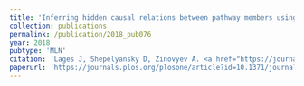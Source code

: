 ```yaml
---
title: 'Inferring hidden causal relations between pathway members using reduced Google matrix of directed biological networks'
collection: publications
permalink: /publication/2018_pub076
year: 2018
pubtype: 'MLN'
citation: 'Lages J, Shepelyansky D, Zinovyev A. <a href="https://journals.plos.org/plosone/article?id=10.1371/journal.pone.0190812">Inferring hidden causal relations between pathway members using reduced Google matrix of directed biological networks</a>. 2018. <i>PLoS One</i> 13(1):e0190812.'
paperurl: 'https://journals.plos.org/plosone/article?id=10.1371/journal.pone.0190812'
---
```

